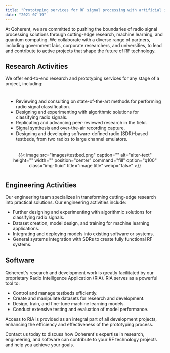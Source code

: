 ```yaml
---
title: "Prototyping services for RF signal processing with artificial intelligence"
date: "2021-07-19"
---
```


<!-- ## Machine learning for passive RF signal processing -->

At Qoherent, we are committed to pushing the boundaries of radio signal processing solutions through cutting-edge research, machine learning, and quantum computing. We collaborate with a diverse range of partners, including government labs, corporate researchers, and universities, to lead and contribute to active projects that shape the future of RF technology.

## Research Activities

We offer end-to-end research and prototyping services for any stage of a project, including:

<style>
  .flex-container {
    display: flex;
    flex-wrap: wrap;
  }

  .flex-item {
    box-sizing: border-box;
    padding: 10px;
  }
  
  .flex-item li {
    list-style: disc;
  }

  @media (min-width: 1300px) {
    .flex-item {
      width: 50%;
    }

    .image-container {
      float: right;
    }
  }

  @media (max-width: 1024px) {
    .flex-item {
      width: 100%;
    }

    .image-container {
      float: none;
      text-align: center; 
    }
  }
</style>

<div class="flex-container">
  <div class="flex-item">
    <ul>
      <li>
       Reviewing and consulting on state-of-the-art methods for performing radio signal classification.
      </li>
      <li>
        Designing and experimenting with algorithmic solutions for classifying radio signals.
      </li>
      <li>
        Replicating and advancing peer-reviewed research in the field.
      </li>
      <li>
        Signal synthesis and over-the-air recording capture.
      </li>
      <li>
        Designing and developing software-defined radio (SDR)-based testbeds, from two radios to large channel emulators.
      </li>
    </ul>
  </div>

  <div class="flex-item image-container">
    {{< image src="images/testbed.png" caption="" alt="alter-text" height="" width="" position="center" command="fill" option="q100" class="img-fluid" title="image title"  webp="false" >}}
  </div>
</div>


## Engineering Activities

Our engineering team specializes in transforming cutting-edge research into practical solutions. Our engineering activities include:

- Further designing and experimenting with algorithmic solutions for classifying radio signals.
- Dataset creation, model design, and training for machine learning applications.
- Integrating and deploying models into existing software or systems.
- General systems integration with SDRs to create fully functional RF systems.

## Software

Qoherent's research and development work is greatly facilitated by our proprietary Radio Intelligence Application (RIA). RIA serves as a powerful tool to:

- Control and manage testbeds efficiently.
- Create and manipulate datasets for research and development.
- Design, train, and fine-tune machine learning models.
- Conduct extensive testing and evaluation of model performance.

Access to RIA is provided as an integral part of all development projects, enhancing the efficiency and effectiveness of the prototyping process.

Contact us today to discuss how Qoherent's expertise in research, engineering, and software can contribute to your RF technology projects and help you achieve your goals.
